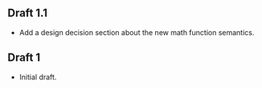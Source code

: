 ## Draft 1.1

* Add a design decision section about the new math function semantics.

## Draft 1

* Initial draft.
